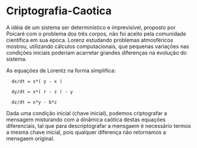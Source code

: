 # Criptografia-Caotica

   A idéia de um sistema ser determinístico e imprevisível, proposto por Poicaré com o problema dos três corpos, não foi aceito
   pela comunidade científica em sua epoca. Lorenz estudando problemas atmosféricos mostrou, utilizando cálculos computacionais,
   que pequenas variações nas condições iniciais poderiam acarretar grandes diferenças na evolução do sistema. 
    
   As equações de Lorentz na forma simplifica:
   
      dx/dt = s*( y - x )     
      
      dy/dt = x*( r - z ) - y
      
      dz/dt = x*y - b*z

   Dada uma condição inicial (chave inicial), podemos criptografar a mensagem misturando com a dinâmica caótica destas equações
   diferenciais, tal que para descriptografar a mensgaem é necessário termos a mesma chave inicial, pois qualquer diferença não
   retornamos a mensgaem original.
